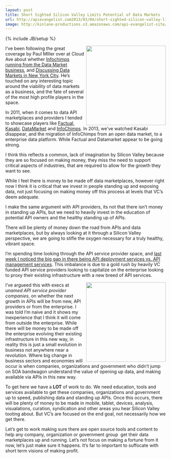 ```yaml
---
layout: post
title: Short Sighted Silicon Valley Limits Potential of Data Markets
url: http://apievangelist.com2013/03/04/short-sighted-silicon-valley-limits-potential-of-data-markets/
image: http://kinlane-productions.s3.amazonaws.com/api-evangelist-site/blog/data-market-visualization.jpg
---
```

{% include JB/setup %}<p>
     <img src="https://s3.amazonaws.com/kinlane-productions/api-evangelist/data-marketplaces/data-market-visualization.jpg"  width="250" align="right" />
</p>
<p>
     I’ve been following the great coverage by Paul MIller over at Cloud Ave about whether <a href="http://www.cloudave.com/26791/is-infochimps-running-from-the-data-market-business/">Infochimps running from the Data Market business</a>, and <a href="http://www.cloudave.com/25863/discussing-data-markets-in-new-york-city/">Discussing Data Markets in New York City</a>. He’s touched on any interesting topic around the viability of data markets as a business, and the fate of several of the most high profile players in the space.
</p>
<p>
     In 2011, when it comes to data API marketplaces and providers I tended to showcase players like <a href="http://factual.com">Factual</a>, <a href="http://kasabi.com">Kasabi</a>, <a href="http://datamarket.com/">DataMarket</a> and <a href="http://www.infochimps.com/">InfoChimps</a>. In 2013, we’ve watched Kasabi disappear, and the migration of InfoChimps from an open data market, to a enterprise data platform. While Factual and Datamarket appear to be going strong.
</p>
<p>
     I think this reflects a common, lack of imagination by Silicon Valley because they are so focused on making money, they miss the need to support critical aspects of industries, that are required to allow for the growth they want to see.
</p>
<p>
     While I feel there is money to be made off data marketplaces, however right now I think it is critical that we invest in people standing up and exposing data, not just focusing on making money off this process at levels that VC’s deem adequate.
</p>
<p>
     I make the same argument with API providers, its not that there isn’t money in standing up APIs, but we need to heavily invest in the education of potential API owners and the healthy standing up of APIs.  
</p>
<p>
     There will be plenty of money down the road from APIs and data marketplaces, but by always looking at it through a Silicon Valley perspective, we are going to stifle the oxygen necessary for a truly healthy, vibrant space.
</p>
<p>
     I’m spending time looking through the API service provider space, and <a href="/2013/03/01/api-deployment-as-a-service/">last week I noticed the big gap in there being API deployment services vs. API management services</a>. This imbalance is due to a gold rush by heavily VC funded API service providers looking to capitalize on the enterprise looking to proxy their existing infrastructure with a new breed of API services.
</p>
<p>
     <img src="https://s3.amazonaws.com/kinlane-productions/api-evangelist/data-marketplaces/data-markets.jpg"  width="250" align="right" />
</p>
<p>
     I’ve argueed this with execs at <em>unamed API service provider companies</em>, on whether the next growth in APIs will be from new, API providers or from the enterprise. I was told I’m naive and it shows my inexperience that I think it will come from outside the enterprise. While there will be money to be made off the enterprise evolving their existing infrastructure in this new way, in reality this is just a small evolution in business not anywhere near a revolution. Where big change in business sectors and economies will occur is when companies, organizations and government who didn’t jump on SOA bandwagon understand the value of opening up data, and making available via APIs in this new way.
</p>
<p>
     To get here we have a <strong>LOT</strong> of work to do. We need education, tools and services available to get these companies, organizations and government up to speed, publishing data and standing up APIs. Once this occurs, there will be plenty of money to be made in mobile, tablet, devices, analysis, visualations, curation, syndication and other areas you hear Silicon Valley tooting about. But VC’s are focused on the end goal, not necessarily how we get there.
</p>
<p>
     Let’s get to work making sure there are open source tools and content to help any company, organization or government group  get their data marketplaces up and running. Let’s not focus on making a fortune from it now, let’s just make sure it happens. It’s far to important to suffocate with short term visions of making profit.
</p>
